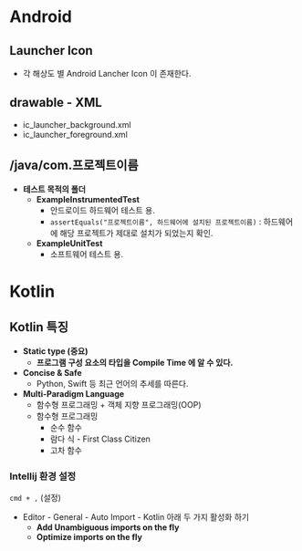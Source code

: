 
# Android
## Launcher Icon
- 각 해상도 별 Android Lancher Icon 이 존재한다.

## drawable - XML
- ic_launcher_background.xml
- ic_launcher_foreground.xml

## /java/com.프로젝트이름
- **테스트 목적의 폴더**
	- **ExampleInstrumentedTest**
		- 안드로이드 하드웨어 테스트 용.
		- `assertEquals("프로젝트이름", 하드웨어에 설치된 프로젝트이름)` : 하드웨어에 해당 프로젝트가 제대로 설치가 되었는지 확인.
	- **ExampleUnitTest**
		- 소프트웨어 테스트 용.


# Kotlin
## Kotlin 특징
- **Static type (중요)**
	- **프로그램 구성 요소의 타입을 Compile Time 에 알 수 있다.**
- **Concise & Safe**
	- Python, Swift 등 최근 언어의 추세를 따른다.
- **Multi-Paradigm Language**
	- 함수형 프로그래밍 + 객체 지향 프로그래밍(OOP)
	- 함수형 프로그래밍
		- 순수 함수
		- 람다 식 - First Class Citizen
		- 고차 함수

### Intellij 환경 설정
`cmd + ,` (설정)
- Editor - General - Auto Import - Kotlin 아래 두 가지 활성화 하기
	- **Add Unambiguous imports on the fly**
	- **Optimize imports on the fly**




